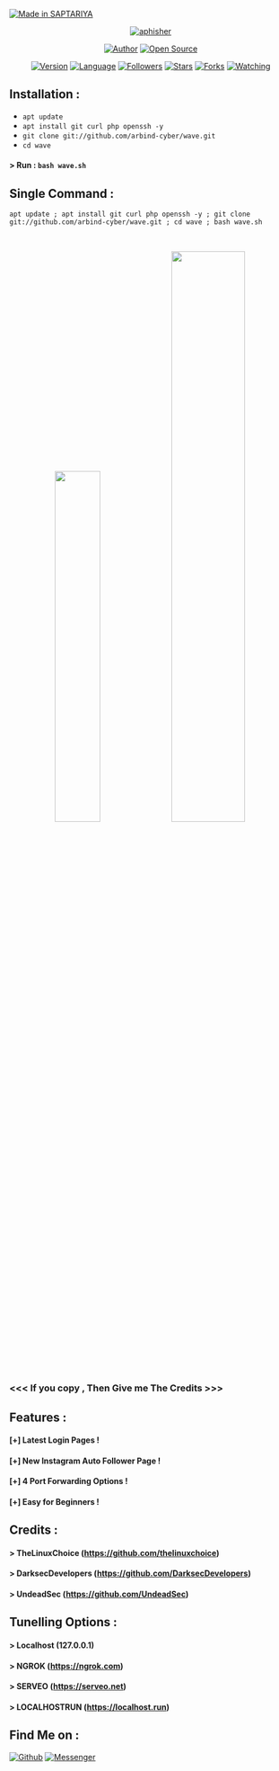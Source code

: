 
<p align="left">
<a href="#"><img title="Made in SAPTARIYA" src="https://img.shields.io/badge/MADE%20IN-SAPTARIYA-green?colorA=%23ff0000&colorB=%23017e40&style=for-the-badge"></a>
</p>
<p align="center">
<a href="#"><img title="aphisher" src="https://raw.githubusercontent.com/arbind-cyber/release-download/master/images/banner/aphisher.png"></a>
</p>
<p align="center">
<a href="https://github.com/arbind-cyber"><img title="Author" src="https://img.shields.io/badge/Author-arbind-cyber-red.svg?style=for-the-badge&logo=github"></a>
<a href="#"><img title="Open Source" src="https://img.shields.io/badge/Open%20Source-%E2%9D%A4-green?style=for-the-badge"></a>
</p>
<p align="center">
<a href="#"><img title="Version" src="https://img.shields.io/badge/Version-2.0-green.svg?style=flat-square"></a>
<a href="#"><img title="Language" src="https://badges.frapsoft.com/bash/v1/bash.png?v=103"></a>
<a href="https://github.com/arbind-cyber/followers"><img title="Followers" src="https://img.shields.io/github/followers/arbind-cyber?color=blue&style=flat-square"></a>
<a href="https://github.com/arbind-cyber/aphisher/stargazers/"><img title="Stars" src="https://img.shields.io/github/stars/arbind-cyber/aphisher?color=red&style=flat-square"></a>
<a href="https://github.com/arbind-cyber/aphisher/network/members"><img title="Forks" src="https://img.shields.io/github/forks/arbind-cyber/aphisher?color=red&style=flat-square"></a>
<a href="https://github.com/arbind-cyber/aphisher/watchers"><img title="Watching" src="https://img.shields.io/github/watchers/arbind-cyber/aphisher?label=Watchers&color=blue&style=flat-square"></a>
</p>

## Installation :

* `apt update`
* `apt install git curl php openssh -y`
* `git clone git://github.com/arbind-cyber/wave.git`
* `cd wave`
#### > Run : `bash wave.sh`

## Single Command :
```
apt update ; apt install git curl php openssh -y ; git clone git://github.com/arbind-cyber/wave.git ; cd wave ; bash wave.sh
```
<br>
<p align="center">
<img width="40%" src="https://raw.githubusercontent.com/arbind-cyber/release-download/master/images/zphisher1.png"/>
<img width="51%" src="https://raw.githubusercontent.com/arbind-cyber/release-download/master/images/zphisher2.png"/>
</p>

### <<< If you copy , Then Give me The Credits >>>

## Features :
#### [+] Latest Login Pages !
#### [+] New Instagram Auto Follower Page !
#### [+] 4 Port Forwarding Options !
#### [+] Easy for Beginners !

## Credits :
#### > TheLinuxChoice (https://github.com/thelinuxchoice)
#### > DarksecDevelopers (https://github.com/DarksecDevelopers)
#### > UndeadSec (https://github.com/UndeadSec)

## Tunelling Options :
#### > Localhost (127.0.0.1)
#### > NGROK (https://ngrok.com)
#### > SERVEO (https://serveo.net)
#### > LOCALHOSTRUN (https://localhost.run)

## Find Me on :
[![Github](https://img.shields.io/badge/Github-HTR--TECH-green?style=for-the-badge&logo=github)](https://github.com/arbind-cyber)
[![Messenger](https://img.shields.io/badge/Chat-Messenger-blue?style=for-the-badge&logo=messenger)](https://www.facebook.com/arbind.das.127201)


